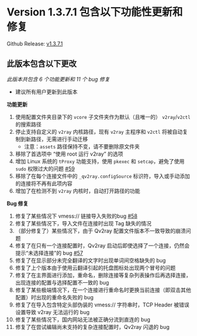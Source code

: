 # Version 1.3.7.1 包含以下功能性更新和修复

Github Release: [v1.3.7.1](https://github.com/lhy0403/Qv2ray/releases/tag/v1.3.7.1)

## 此版本包含以下更改

*此版本共包含 6 个功能更新和 11 个 bug 修复*

- 建议所有用户更新到此版本



**功能更新**

1. 使用配置文件夹目录下的 `vcore` 子文件夹作为默认（且唯一的） `v2ray`/`v2ctl` 的搜索路径
2. 停止支持自定义的 `v2ray` 内核路径，现有 `v2ray` 主程序和 `v2ctl` 将被自动复制到新路径，无需进行手动迁移
   - 注意：`assets` 路径保持不变，请不要删除原文件夹
3. 移除了首选项中 “使用 root 运行 v2ray” 的选项
4. 增加 Linux 系统的 `tProxy` 功能支持，使用 `pkexec` 和 `setcap`，避免了使用 `sudo` 权限过大的问题 [#59](https://github.com/lhy0403/Qv2ray/issues/59)
5. 移除了在每个连接文件中的 `_qv2ray.configSource` 标识符，导入或手动添加的连接将不再有此项内容
6. 增加了在检测不到 `v2ray` 内核时，自动打开路径的功能



**Bug 修复**

1. 修复了某些情况下 vmess:// 链接导入失败的bug [#58](https://github.com/lhy0403/Qv2ray/issues/58)
2. 修复了某些情况下，导入文件在连接时出现 Tag 缺失的情况
3. （部分修复了）某些情况下，由于 Qv2ray 配置文件版本不一致导致的崩溃问题
4. 修复了在只有一个连接配置时，Qv2ray 启动后即使选择了一个连接，仍然会提示“未选择连接”的 bug [#57](https://github.com/lhy0403/Qv2ray/issues/57)
5. 修复了在显示部分未完全翻译的文字时出现单词间空格缺失的 bug
6. 修复了上个版本由于使用云翻译引起的托盘图标处出现两个冒号的问题
7. 修复了在主界面进行添加，重命名，删除连接等复杂列表操作后再选择连接，出现连接的配置与选择配置不一致的 bug
8. 修复了某些极端情况下，在一个连接进行重命名时更换当前连接（即双击其他配置）时出现的重命名失败的 bug
9. 修复了在导入包含特定头部伪装的 vmess:// 字符串时，TCP Header 被错误设置导致 v2ray 无法运行的 bug
10. 修复了某些情况下，国内网站无法被正确分流到直连的 bug
11. 修复了在尝试编辑尚未支持的复杂连接配置时，Qv2ray 闪退的 bug